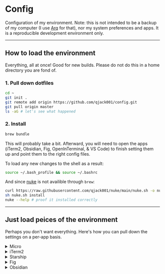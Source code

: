 # Config

Configuration of my environment. Note: this is not intended to be a backup
of my computer (I use [Arq](https://www.arqbackup.com) for that), nor my
system preferences and apps. It is a reproducible development environment only.

---

## How to load the environment

Everything, all at once! Good for new builds. Please do not do this in
a home directory you are fond of.

### 1. Pull down dotfiles

```bash
cd ~
git init .
git remote add origin https://github.com/qjack001/config.git
git pull origin master
ls -aG # let's see what happened
```


### 2. Install

```bash
brew bundle
```

This will probably take a bit. Afterward, you will need to open the
apps (iTerm2, Obsidian, Fig, OpenInTerminal, & VS Code) to finish
setting them up and point them to the right config files.

To load any new changes to the shell as a result:

```bash
source ~/.bash_profile && source ~/.bashrc
```

And since [nuke](https://github.com/qjack001/nuke) is not availible through `brew`:

```bash
curl https://raw.githubusercontent.com/qjack001/nuke/main/nuke.sh -o nuke.sh
sh nuke.sh install
nuke --help # proof it installed correctly
```

---

## Just load peices of the environment

Perhaps you don't want everything. Here's how you can pull down the
settings on a per-app basis.


<details>
  <summary>Micro</summary>
  
  Make sure it's installed:
  
  ```bash
  brew install micro
  # or if brew is not an option:
  # curl https://getmic.ro | bash
  ```
  
  then:
  
  ```bash
  curl https://codeload.github.com/qjack001/config/tar.gz/main | tar -xz --strip=2 config-main/.config/micro
  mv -i micro ~/.config/
  ```
</details>

<details>
  <summary>iTerm2</summary>
  
  Make sure it's installed:
  
  ```bash
  brew install --cask iterm2
  ```
  
  then:
  
  ```bash
  curl https://codeload.github.com/qjack001/config/tar.gz/main | tar -xz --strip=2 config-main/.config/iterm2
  mv -i iterm2 ~/.config/
  ```
  
  Once downloaded, open iTerm2 and go to **Preferences > General > Preferences > Load preferences from a custom folder or URL**.
  In the text input field, write: `~/.config/iterm2`. See also: [Installing Dracula theme for iTerm2](https://draculatheme.com/iterm).
</details>

<details>
  <summary>Starship</summary>
  
  Make sure it's installed:
  
  ```bash
  brew install starship
  ```
  
  and add `eval "$(starship init bash)"` to the end of your `.bashrc` file. Then:
  
  ```bash
  curl https://codeload.github.com/qjack001/config/tar.gz/main | tar -xz --strip=2 config-main/.config/starship.toml
  mv -i starship.toml ~/.config/
  ```
</details>

<details>
  <summary>Fig</summary>
  
  Make sure it's installed:
  
  ```bash
  brew install --cask fig
  ```
  
  then open the Fig app (in your applications folder) and complete the setup guide.
  Once finished, install the settings (note you may need to run `fig app set-path` afterwards):
  
  ```bash
  curl https://codeload.github.com/qjack001/config/tar.gz/main | tar -xz --strip=2 config-main/.fig/settings.json
  mv -i settings.json ~/.fig/
  ```
</details>

<details>
  <summary>Obsidian</summary>
  
  Make sure it's installed:
  
  ```bash
  brew install --cask obsidian
  ```
  
  then:
  
  ```bash
  curl https://codeload.github.com/qjack001/config/tar.gz/main | tar -xz --strip=2 config-main/.config/.obsidian
  cp -ir .obsidian ~/Documents/Notes/ # I'm assuming Obsidian has already made a notes folder here
  ```
</details>
